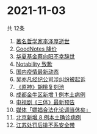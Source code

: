 # 2021-11-03
  共 12条

  <!-- BEGIN -->
  <!-- 最后更新时间:Wed Nov 03 2021 10:11:55 GMT+0000 (Coordinated Universal Time) -->
  1. [著名哲学家李泽厚逝世](https://www.zhihu.com/search?q=李泽厚)
1. [GoodNotes 降价](https://www.zhihu.com/search?q=goodnotes)
1. [华夏基金蔡向阳不幸辞世](https://www.zhihu.com/search?q=蔡向阳)
1. [Notability 致歉](https://www.zhihu.com/search?q=Notability)
1. [国内疫情最新动态](https://www.zhihu.com/search?q=国内疫情)
1. [吴亦凡经纪公司涉纠纷被起诉](https://www.zhihu.com/search?q=吴亦凡)
1. [《原神》胡桃复刻池](https://www.zhihu.com/search?q=原神)
1. [成都金牛区新增 1 例本土病例](https://www.zhihu.com/search?q=成都疫情)
1. [电视剧《三体》最新预告](https://www.zhihu.com/search?q=三体电视剧)
1. [媒体「嫖娼合法化论调当休矣」](https://www.zhihu.com/search?q=嫖娼合法化)
1. [北京新增 8 例本土确诊病例](https://www.zhihu.com/search?q=北京疫情)
1. [江苏处罚后排不系安全带](https://www.zhihu.com/search?q=安全带)
  <!-- END -->
  